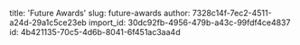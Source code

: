 title: 'Future Awards'
slug: future-awards
author: 7328c14f-7ec2-4511-a24d-29a1c5ce23eb
import_id: 30dc92fb-4956-479b-a43c-99fdf4ce4837
id: 4b421135-70c5-4d6b-8041-6f451ac3aa4d
